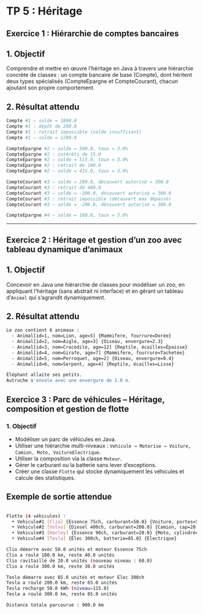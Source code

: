  # TP 5 : Héritage
 
 ## Exercice 1 : Hiérarchie de comptes bancaires
 
##  1. Objectif

Comprendre et mettre en œuvre l’héritage en Java à travers une hiérarchie concrète de classes : un compte bancaire de base (Compte), dont héritent deux types spécialisés (CompteEpargne et CompteCourant), chacun ajoutant son propre comportement.

 ## 2. Résultat attendu
 
``` bash
Compte #1 — solde = 1000.0
Compte #1 : dépôt de 200.0
Compte #1 : retrait impossible (solde insuffisant)
Compte #1 — solde = 1200.0

CompteEpargne #2 — solde = 500.0, taux = 3.0%
CompteEpargne #2 : intérêts de 15.0
CompteEpargne #2 — solde = 515.0, taux = 3.0%
CompteEpargne #2 : retrait de 100.0
CompteEpargne #2 — solde = 415.0, taux = 3.0%

CompteCourant #3 — solde = 200.0, découvert autorisé = 300.0
CompteCourant #3 : retrait de 400.0
CompteCourant #3 — solde = -200.0, découvert autorisé = 300.0
CompteCourant #3 : retrait impossible (découvert max dépassé)
CompteCourant #3 — solde = -200.0, découvert autorisé = 300.0

CompteEpargne #4 — solde = 100.0, taux = 5.0%

```
---

 ## Exercice 2 : Héritage et gestion d’un zoo avec tableau dynamique d’animaux
 
##  1. Objectif

Concevoir en Java une hiérarchie de classes pour modéliser un zoo, en appliquant l’héritage (sans abstrait ni interface) et en gérant un tableau d’`Animal` qui s’agrandit dynamiquement.


 ## 2. Résultat attendu
 
``` bash
Le zoo contient 6 animaux :
  - Animal[id=1, nom=Lion, age=5] {Mammifere, fourrure=Dorée}
  - Animal[id=2, nom=Aigle, age=3] {Oiseau, envergure=2.3}
  - Animal[id=3, nom=Crocodile, age=12] {Reptile, écailles=Épaisse}
  - Animal[id=4, nom=Girafe, age=7] {Mammifere, fourrure=Tachetée}
  - Animal[id=5, nom=Perroquet, age=2] {Oiseau, envergure=0.4}
  - Animal[id=6, nom=Serpent, age=4] {Reptile, écailles=Lisse}

Éléphant allaite ses petits.
Autruche s'envole avec une envergure de 1.8 m.

```



## Exercice 3 : Parc de véhicules – Héritage, composition et gestion de flotte

### 1. Objectif
- Modéliser un parc de véhicules en Java.
- Utiliser une hiérarchie multi-niveaux : `Vehicule → Motorise → Voiture, Camion, Moto, VoitureElectrique`.
- Utiliser la composition via la classe `Moteur`.
- Gérer le carburant ou la batterie sans lever d’exceptions.
- Créer une classe `Flotte` qui stocke dynamiquement les véhicules et calcule des statistiques.

## Exemple de sortie attendue

``` bash

Flotte (4 véhicules) :
  • Vehicule#1 [Clio] {Essence 75ch, carburant=50.0} {Voiture, portes=5}
  • Vehicule#2 [Volvo] {Diesel 400ch, carburant=200.0} {Camion, cap=20.0 t}
  • Vehicule#3 [Harley] {Essence 90ch, carburant=20.0} {Moto, cylindrée=1200.0 cm³}
  • Vehicule#4 [Tesla] {Élec 300ch, batterie=85.0} {Electrique}

Clio démarre avec 50.0 unités et moteur Essence 75ch
Clio a roulé 100.0 km, reste 40.0 unités
Clio ravitaillé de 20.0 unités (nouveau niveau : 60.0)
Clio a roulé 300.0 km, reste 30.0 unités

Tesla démarre avec 85.0 unités et moteur Élec 300ch
Tesla a roulé 200.0 km, reste 65.0 unités
Tesla recharge 50.0 kWh (niveau=115.0)
Tesla a roulé 300.0 km, reste 85.0 unités

Distance totale parcourue : 900.0 km

```












 
